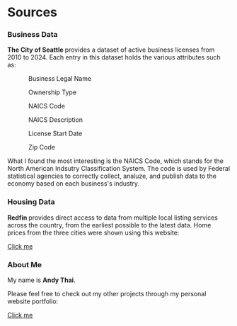 # Sources

<div class="grid grid-cols-2">
  <div class="card">
  <h3>Business Data </h3>
   <p><b> The City of Seattle </b> provides a dataset of active business licenses
  from 2010 to 2024. Each entry in this dataset holds the various attributes such
  as: </p>

  <ol>
    <ul> Business Legal Name </ul>
    <ul> Ownership Type </ul>
    <ul> NAICS Code </ul>
    <ul> NAICS Description </ul>
    <ul> License Start Date </ul>
    <ul> Zip Code </ul>
  </ol>

  <p> What I found the most interesting is the NAICS Code, which stands for the North American Indsutry Classification System. The code is used by Federal statistical agencies to correctly collect, analuze, and publish data
  to the economy based on each business's industry.
  </p>
</div>


<div class="card">
  <h3> Housing Data </h3>
  <p><b> Redfin </b> provides direct access to data from multiple local listing services across the country,
  from the earliest possible to the latest data. Home prices from the three cities were shown using this website:</p>
  <p> <a href="https://www.redfin.com/news/data-center/">Click me</a></ul>
  </p>


<div class="card">
  <h3>About Me </h3>
  <p>My name is <b>Andy Thai</b>.
  </p>
  <p> Please feel free to check out my other projects
  through my personal website portfolio:
  </p>
  <a href="https://adthai.pages.dev/">Click me</a>
</div>
